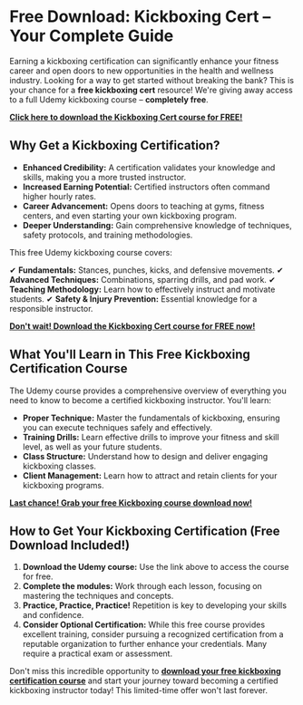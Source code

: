 # Free Download: Kickboxing Cert – Your Complete Guide

Earning a kickboxing certification can significantly enhance your fitness career and open doors to new opportunities in the health and wellness industry. Looking for a way to get started without breaking the bank? This is your chance for a **free kickboxing cert** resource! We're giving away access to a full Udemy kickboxing course – **completely free**.

[**Click here to download the Kickboxing Cert course for FREE!**](https://udemywork.com/kickboxing-cert)

## Why Get a Kickboxing Certification?

*   **Enhanced Credibility:** A certification validates your knowledge and skills, making you a more trusted instructor.
*   **Increased Earning Potential:** Certified instructors often command higher hourly rates.
*   **Career Advancement:** Opens doors to teaching at gyms, fitness centers, and even starting your own kickboxing program.
*   **Deeper Understanding:** Gain comprehensive knowledge of techniques, safety protocols, and training methodologies.

This free Udemy kickboxing course covers:

✔ **Fundamentals:** Stances, punches, kicks, and defensive movements.
✔ **Advanced Techniques:** Combinations, sparring drills, and pad work.
✔ **Teaching Methodology:** Learn how to effectively instruct and motivate students.
✔ **Safety & Injury Prevention:** Essential knowledge for a responsible instructor.

[**Don't wait! Download the Kickboxing Cert course for FREE now!**](https://udemywork.com/kickboxing-cert)

## What You'll Learn in This Free Kickboxing Certification Course

The Udemy course provides a comprehensive overview of everything you need to know to become a certified kickboxing instructor. You'll learn:

*   **Proper Technique:** Master the fundamentals of kickboxing, ensuring you can execute techniques safely and effectively.
*   **Training Drills:** Learn effective drills to improve your fitness and skill level, as well as your future students.
*   **Class Structure:** Understand how to design and deliver engaging kickboxing classes.
*   **Client Management:** Learn how to attract and retain clients for your kickboxing programs.

[**Last chance! Grab your free Kickboxing course download now!**](https://udemywork.com/kickboxing-cert)

## How to Get Your Kickboxing Certification (Free Download Included!)

1.  **Download the Udemy course:** Use the link above to access the course for free.
2.  **Complete the modules:** Work through each lesson, focusing on mastering the techniques and concepts.
3.  **Practice, Practice, Practice!** Repetition is key to developing your skills and confidence.
4.  **Consider Optional Certification:** While this free course provides excellent training, consider pursuing a recognized certification from a reputable organization to further enhance your credentials. Many require a practical exam or assessment.

Don't miss this incredible opportunity to **[download your free kickboxing certification course](https://udemywork.com/kickboxing-cert)** and start your journey toward becoming a certified kickboxing instructor today! This limited-time offer won't last forever.
